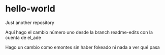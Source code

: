 # hello-world
Just another repository

Aquí hago el cambio número uno desde la branch readme-edits con la cuenta de el_ade

Hago un cambio como emontes sin haber fokeado ni nada a ver qué pasa
